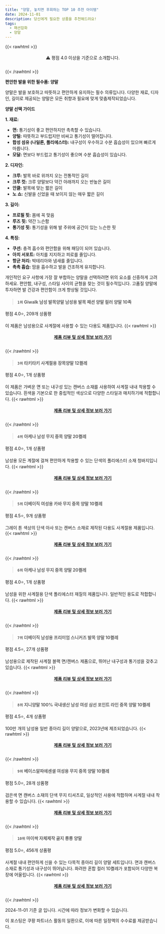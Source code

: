 ```yaml
---
title: "양말, 놓치면 후회하는 TOP 10 추천 아이템"
date: 2024-11-01
description: 당신에게 필요한 상품을 추천해드려요!
tags:
  - 패션잡화
  - 양말
---
```

{{< rawhtml >}}<div class="toc" style="text-align: center; height: 50px; line-height: 2;">  <p>⚠️ 평점 4.0 이상을 기준으로 소개합니다.<br></p></div> {{< /rawhtml >}}

**편안한 발을 위한 필수품: 양말**

양말은 발을 보호하고 따뜻하고 편안하게 유지하는 필수 의류입니다. 다양한 재료, 디자인, 길이로 제공되는 양말은 모든 취향과 필요에 맞게 맞춤제작되었습니다.

**양말 선택 가이드**

**1. 재료:**

* **면:** 통기성이 좋고 편안하지만 촉촉할 수 있습니다.
* **양털:** 따뜻하고 부드럽지만 비싸고 통기성이 떨어집니다.
* **합성 섬유 (나일론, 폴리에스터):** 내구성이 우수하고 수분 흡습성이 있으며 빠르게 마릅니다.
* **모달:** 면보다 부드럽고 통기성이 좋으며 수분 흡습성이 있습니다.

**2. 디자인:**

* **크루:** 발목 바로 위까지 오는 전통적인 길이
* **크루 컷:** 크루 양말보다 약간 아래까지 오는 반높은 길이
* **안클:** 발목에 맞는 짧은 길이
* **노 쇼:** 신발을 신었을 때 보이지 않는 매우 짧은 길이

**3. 길이:**

* **프로필 핏:** 몸에 꼭 맞음
* **루즈 핏:** 약간 느슨함
* **통기성 핏:** 통기성을 위해 발 주위에 공간이 있는 느슨한 핏

**4. 특징:**

* **쿠션:** 충격 흡수와 편안함을 위해 패딩이 되어 있습니다.
* **아치 서포트:** 아치를 지지하고 피로를 줄입니다.
* **항균 처리:** 박테리아와 냄새를 줄입니다.
* **촉촉 흡습:** 땀을 흡수하고 발을 건조하게 유지합니다.

개인적인 요구 사항에 가장 잘 부합하는 양말을 선택하려면 위의 요소를 신중하게 고려하세요. 편안함, 내구성, 스타일 사이의 균형을 찾는 것이 필수적입니다. 고품질 양말에 투자하면 발 건강과 편안함이 크게 향상될 것입니다.


>#### `1위` Giwalk 남성 발목양말 남성용 발목 패션 양말 컬러 양말 10족
평점 4.0⭐, 209개 상품평

이 제품은 남성용으로 사계절에 사용할 수 있는 다용도 제품입니다.
{{< rawhtml >}}<div class="toc" style="text-align: center; height: 50px; line-height: 2;"><p><b><a href="https://link.coupang.com/re/AFFSDP?lptag=AF5033054&pageKey=8125625938&itemId=23064459350&vendorItemId=90098079186&traceid=V0-153-324a7817f6f6112b&clickBeacon=4fa4e930-9809-11ef-8ae2-1d66f4039464%7E3&requestid=20241101132522970098878399&token=31850C%7CMIXED">제품 리뷰 및 상세 정보 보러 가기</a></b><br></p> </div>{{< /rawhtml >}}

>#### `3위` 타키타키 사계절용 장목양말 12켤레
평점 4.0⭐, 1개 상품평

이 제품은 가벼운 면 또는 내구성 있는 캔버스 소재를 사용하여 사계절 내내 착용할 수 있습니다. 흰색을 기본으로 한 중립적인 색상으로 다양한 스타일과 매치하기에 적합합니다.
{{< rawhtml >}}<div class="toc" style="text-align: center; height: 50px; line-height: 2;"><p><b><a href="https://link.coupang.com/re/AFFSDP?lptag=AF5033054&pageKey=7423564903&itemId=19263823089&vendorItemId=86379226049&traceid=V0-153-558335d0f389b979&requestid=20241101132522970098878399&token=31850C%7CMIXED">제품 리뷰 및 상세 정보 보러 가기</a></b><br></p> </div>{{< /rawhtml >}}

>#### `4위` 아케나 남성 무지 중목 양말 20켤레
평점 4.0⭐, 1개 상품평

남성용 모든 계절에 걸쳐 편안하게 착용할 수 있는 단색의 폴리에스터 소재 청바지입니다.
{{< rawhtml >}}<div class="toc" style="text-align: center; height: 50px; line-height: 2;"><p><b><a href="https://link.coupang.com/re/AFFSDP?lptag=AF5033054&pageKey=7434079428&itemId=19315558708&vendorItemId=86553649912&traceid=V0-153-3a346bed4dfe067a&clickBeacon=4fa4e930-9809-11ef-b40e-c30fd808cd21%7E3&requestid=20241101132522970098878399&token=31850C%7CMIXED">제품 리뷰 및 상세 정보 보러 가기</a></b><br></p> </div>{{< /rawhtml >}}

>#### `5위` 더베이직 여성용 카바 무지 중목 양말 10켤레
평점 4.5⭐, 9개 상품평

그레이 톤 색상의 단색 아사 또는 캔버스 소재로 제작된 다용도 사계절용 제품입니다.
{{< rawhtml >}}<div class="toc" style="text-align: center; height: 50px; line-height: 2;"><p><b><a href="https://link.coupang.com/re/AFFSDP?lptag=AF5033054&pageKey=6059288167&itemId=11134354525&vendorItemId=78492971022&traceid=V0-153-c91f10e31cb2ade6&requestid=20241101132522970098878399&token=31850C%7CMIXED">제품 리뷰 및 상세 정보 보러 가기</a></b><br></p> </div>{{< /rawhtml >}}

>#### `6위` 아케나 남성 무지 중목 양말 20켤레
평점 4.0⭐, 1개 상품평

남성을 위한 사계절용 단색 폴리에스터 재질의 제품입니다. 일반적인 용도로 적합합니다.
{{< rawhtml >}}<div class="toc" style="text-align: center; height: 50px; line-height: 2;"><p><b><a href="https://link.coupang.com/re/AFFSDP?lptag=AF5033054&pageKey=7434079428&itemId=19315558705&vendorItemId=86553649909&traceid=V0-153-3a346bed4dfe067a&clickBeacon=4fa4e930-9809-11ef-881e-467ea4329d33%7E3&requestid=20241101132522970098878399&token=31850C%7CMIXED">제품 리뷰 및 상세 정보 보러 가기</a></b><br></p> </div>{{< /rawhtml >}}

>#### `7위` 더베이직 남성용 프리미엄 스니커즈 발목 양말 10켤레
평점 4.5⭐, 27개 상품평

남성용으로 제작된 사계절 블랙 면/캔버스 제품으로, 뛰어난 내구성과 통기성을 갖추고 있습니다.
{{< rawhtml >}}<div class="toc" style="text-align: center; height: 50px; line-height: 2;"><p><b><a href="https://link.coupang.com/re/AFFSDP?lptag=AF5033054&pageKey=7645527396&itemId=18426561347&vendorItemId=85717350935&traceid=V0-153-7fd538eab7b92d0c&requestid=20241101132522970098878399&token=31850C%7CMIXED">제품 리뷰 및 상세 정보 보러 가기</a></b><br></p> </div>{{< /rawhtml >}}

>#### `8위` 지니양말 100% 국내생산 남성 여성 삼선 포인트 라인 중목 양말 10켤레
평점 4.5⭐, 4개 상품평

100만 개의 남성용 일반 종아리 길이 양말으로, 2023년에 제조되었습니다.
{{< rawhtml >}}<div class="toc" style="text-align: center; height: 50px; line-height: 2;"><p><b><a href="https://link.coupang.com/re/AFFSDP?lptag=AF5033054&pageKey=5956244981&itemId=10661438151&vendorItemId=86018920748&traceid=V0-153-e08f0fdcfac14ef0&clickBeacon=4fa4e930-9809-11ef-9566-d999961b0b61%7E3&requestid=20241101132522970098878399&token=31850C%7CMIXED">제품 리뷰 및 상세 정보 보러 가기</a></b><br></p> </div>{{< /rawhtml >}}

>#### `9위` 베이스알파에센셜 여성용 무지 중목 양말 10켤레
평점 5.0⭐, 28개 상품평

검은색 면 캔버스 소재의 단색 무지 티셔츠로, 일상적인 사용에 적합하며 사계절 내내 착용할 수 있습니다.
{{< rawhtml >}}<div class="toc" style="text-align: center; height: 50px; line-height: 2;"><p><b><a href="https://link.coupang.com/re/AFFSDP?lptag=AF5033054&pageKey=1806346903&itemId=3073576081&vendorItemId=71061481481&traceid=V0-153-8e952f806137d48c&requestid=20241101132522970098878399&token=31850C%7CMIXED">제품 리뷰 및 상세 정보 보러 가기</a></b><br></p> </div>{{< /rawhtml >}}

>#### `10위` 마이싹 자체제작 골지 롱롱 양말
평점 5.0⭐, 456개 상품평

사계절 내내 편안하게 신을 수 있는 다목적 종아리 길이 양말 세트입니다. 면과 캔버스 소재로 통기성과 내구성이 뛰어납니다. 화려한 혼합 컬러 10켤레가 포함되어 다양한 복장에 어울립니다.
{{< rawhtml >}}<div class="toc" style="text-align: center; height: 50px; line-height: 2;"><p><b><a href="https://link.coupang.com/re/AFFSDP?lptag=AF5033054&pageKey=7746318294&itemId=20853889962&vendorItemId=87921404491&traceid=V0-153-f397111ac9422637&requestid=20241101132522970098878399&token=31850C%7CMIXED">제품 리뷰 및 상세 정보 보러 가기</a></b><br></p> </div>{{< /rawhtml >}}


2024-11-01 기준 글 입니다.
시간에 따라 정보가 변화할 수 있습니다.

이 포스팅은 쿠팡 파트너스 활동의 일환으로, 이에 따른 일정액의 수수료를 제공받습니다.